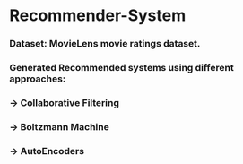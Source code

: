 # Recommender-System

### Dataset: MovieLens movie ratings dataset.

### Generated Recommended systems using different approaches:
### -> Collaborative Filtering
### -> Boltzmann Machine
### -> AutoEncoders
